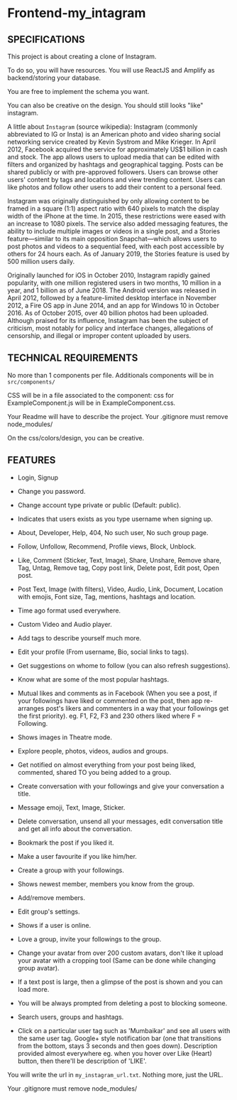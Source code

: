 # Frontend-my_intagram
## SPECIFICATIONS
This project is about creating a clone of Instagram.

To do so, you will have resources. You will use ReactJS and Amplify as backend/storing your database.

You are free to implement the schema you want.

You can also be creative on the design. You should still looks "like" instagram.

A little about `Instagram` (source wikipedia):
Instagram (commonly abbreviated to IG or Insta) is an American photo and video sharing social networking service created by Kevin Systrom and Mike Krieger. In April 2012, Facebook acquired the service for approximately US$1 billion in cash and stock. The app allows users to upload media that can be edited with filters and organized by hashtags and geographical tagging. Posts can be shared publicly or with pre-approved followers. Users can browse other users' content by tags and locations and view trending content. Users can like photos and follow other users to add their content to a personal feed.

Instagram was originally distinguished by only allowing content to be framed in a square (1:1) aspect ratio with 640 pixels to match the display width of the iPhone at the time. In 2015, these restrictions were eased with an increase to 1080 pixels. The service also added messaging features, the ability to include multiple images or videos in a single post, and a Stories feature—similar to its main opposition Snapchat—which allows users to post photos and videos to a sequential feed, with each post accessible by others for 24 hours each. As of January 2019, the Stories feature is used by 500 million users daily.

Originally launched for iOS in October 2010, Instagram rapidly gained popularity, with one million registered users in two months, 10 million in a year, and 1 billion as of June 2018. The Android version was released in April 2012, followed by a feature-limited desktop interface in November 2012, a Fire OS app in June 2014, and an app for Windows 10 in October 2016. As of October 2015, over 40 billion photos had been uploaded. Although praised for its influence, Instagram has been the subject of criticism, most notably for policy and interface changes, allegations of censorship, and illegal or improper content uploaded by users.

## TECHNICAL REQUIREMENTS
No more than 1 components per file.
Additionals components will be in `src/components/`

CSS will be in a file associated to the component: css for ExampleComponent.js will be in ExampleComponent.css.

Your Readme will have to describe the project.
Your .gitignore must remove node_modules/

On the css/colors/design, you can be creative.

## FEATURES
- Login, Signup

- Change you password.

- Change account type private or public (Default: public).

- Indicates that users exists as you type username when signing up.

- About, Developer, Help, 404, No such user, No such group page.

- Follow, Unfollow, Recommend, Profile views, Block, Unblock.

- Like, Comment (Sticker, Text, Image), Share, Unshare, Remove share, Tag, Untag, Remove tag, Copy post link, Delete post, Edit post, Open post.

- Post Text, Image (with filters), Video, Audio, Link, Document, Location with emojis, Font size, Tag, mentions, hashtags and location.

- Time ago format used everywhere.

- Custom Video and Audio player.

- Add tags to describe yourself much more.

- Edit your profile (From username, Bio, social links to tags).

- Get suggestions on whome to follow (you can also refresh suggestions).

- Know what are some of the most popular hashtags.

- Mutual likes and comments as in Facebook (When you see a post, if your followings have liked or commented on the post, then app re-arranges post's likers and commenters in a way that your followings get the first priority). eg. F1, F2, F3 and 230 others liked where F = Following.

- Shows images in Theatre mode.

- Explore people, photos, videos, audios and groups.

- Get notified on almost everything from your post being liked, commented, shared TO you being added to a group.

- Create conversation with your followings and give your conversation a title.

- Message emoji, Text, Image, Sticker.

- Delete conversation, unsend all your messages, edit conversation title and get all info about the conversation.

- Bookmark the post if you liked it.

- Make a user favourite if you like him/her.

- Create a group with your followings.

- Shows newest member, members you know from the group.

- Add/remove members.

- Edit group's settings.

- Shows if a user is online.

- Love a group, invite your followings to the group.

- Change your avatar from over 200 custom avatars, don't like it upload your avatar with a cropping tool (Same can be done while changing group avatar).

- If a text post is large, then a glimpse of the post is shown and you can load more.

- You will be always prompted from deleting a post to blocking someone.

- Search users, groups and hashtags.

- Click on a particular user tag such as 'Mumbaikar' and see all users with the same user tag.
Google+ style notification bar (one that transitions from the bottom, stays 3 seconds and then goes down).
Description provided almost everywhere eg. when you hover over Like (Heart) button, then there'll be description of 'LIKE'.

You will write the url in `my_instagram_url.txt`. Nothing more, just the URL.

Your .gitignore must remove node_modules/

